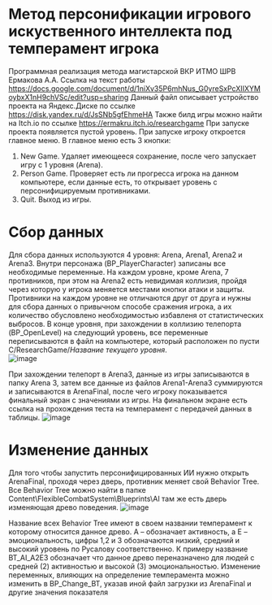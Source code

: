 # Метод персонификации игрового искуственного интеллекта под темперамент игрока
Программная реализация метода магистарской ВКР ИТМО ШРВ Ермакова А.А. 
Ссылка на текст работы https://docs.google.com/document/d/1niXv35P6mhNus_G0yreSxPcXIIXYMoybxX1nH9chVSc/edit?usp=sharing
Данный файл описывает устройство проекта на Яндекс.Диске по ссылке https://disk.yandex.ru/d/JsSNb5gfEhmeHA 
Также билд игры можно найти на Itch.io по ссылке https://ermakru.itch.io/researchgame
При запуске проекта появляется пустой уровень. При запуске игроку откроется главное меню. В главное меню есть 3 кнопки:
1)	New Game. Удаляет имеющееся сохранение, после чего запускает игру с 1 уровня (Arena).
2)	Person Game. Проверяет есть ли прогресса игрока на данном компьютере, если данные есть, то открывает уровень с персонифицируемым противниками.
3)	Quit. Выход из игры.

# Сбор данных
Для сбора данных используются 4 уровня: Arena, Arena1, Arena2 и Arena3. Внутри персонажа (BP_PlayerCharacter) записаны все необходимые переменные. На каждом уровне, кроме Arena, 7 противников, при этом на Arena2 есть невидимая коллизия, пройдя через которую у игрока меняется местами кнопки атаки и защиты. Противники на каждом уровне не отличаются друг от друга и нужны для сбора данных о привычном способе сражения игрока, а их количество обусловлено необходимостью избавленя от статистических выбросов. В конце уровня, при захождении в коллизию телепорта (BP_OpenLevel) на следующий уровень, все переменные переписываются в файл на компьютере, который расположен по пусти C/ResearchGame/*Название текущего уровня*.  
![image](https://github.com/ErmakRu/Person-AI/assets/113769680/f819d201-6ddb-497c-b147-ae74c6dd9742)

При захождении телепорт в Arena3, данные из игры записываются в папку Arena 3, затем все данные из файлов Arena1-Arena3 суммируются и записываются в ArenaFinal, после чего игроку показывается финальный экран с значениями из игры. На финальном экране есть ссылка на прохождения теста на темперамент с передачей данных в таблицы.
![image](https://github.com/ErmakRu/Person-AI/assets/113769680/955cdd85-5db5-4fff-9259-7c5257c36e45)

# Изменение данных
Для того чтобы запустить персонифицированных ИИ нужно открыть ArenaFinal, проходя через дверь, противник меняет свой Behavior Tree. Все Behavior Tree можно найти в папке Content\FlexibleCombatSystem\Blueprints\AI там же есть дверь изменяющая древо поведения.
![image](https://github.com/ErmakRu/Person-AI/assets/113769680/4fc1319c-3df3-4313-9101-15160c970f09)

Название всех Behavior Tree имеют в своем названии темперамент к которому относится данное древо. A – обозначает активность, а E – эмоциональность, цифры 1,2 и 3 обозначаются низкий, средний и высокий уровень по Русалову соответственно. К примеру название BT_AI_A2E3 обозначает что данное древо переназначено для людей с средней (2) активностью и высокой (3) эмоциональностью. 
Изменение переменных, влияющих на определение темперамента можно изменить в BP_Change_BT, указав иной файл загрузки из ArenaFinal и другие значения показателя 

